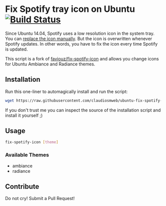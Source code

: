 # Fix Spotify tray icon on Ubuntu [![Build Status](https://travis-ci.org/claudiosmweb/ubuntu-fix-spotify-icon.svg?branch=master)](https://travis-ci.org/claudiosmweb/ubuntu-fix-spotify-icon)

Since Ubuntu 14.04, Spotify uses a low resolution icon in the system tray. You can [replace the icon manually](http://askubuntu.com/questions/449392/how-to-fix-fuzzy-spotify-icon-in-the-icon-tray). But the icon is overwritten whenever Spotify updates. In other words, you have to fix the icon every time Spotify is updated. 

This script is a fork of [faviouz/fix-spotify-icon](https://github.com/faviouz/fix-spotify-icon) and allows you change icons for Ubuntu Ambiance and Radiance themes.

## Installation

Run this one-liner to automagically install and run the script:

```bash
wget https://raw.githubusercontent.com/claudiosmweb/ubuntu-fix-spotify-icon/master/setup.sh -O - | sh
```

If you don't trust me you can inspect the source of the installation script and install it yourself ;)

## Usage

```bash
fix-spotify-icon [theme]
```

### Available Themes
   
 - ambiance
 - radiance

## Contribute

Do not cry! Submit a Pull Request!
